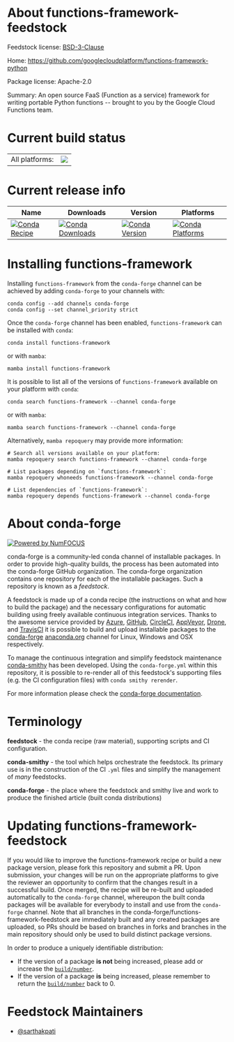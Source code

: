 About functions-framework-feedstock
===================================

Feedstock license: [BSD-3-Clause](https://github.com/conda-forge/functions-framework-feedstock/blob/main/LICENSE.txt)

Home: https://github.com/googlecloudplatform/functions-framework-python

Package license: Apache-2.0

Summary: An open source FaaS (Function as a service) framework for writing portable Python functions -- brought to you by the Google Cloud Functions team.

Current build status
====================


<table><tr><td>All platforms:</td>
    <td>
      <a href="https://dev.azure.com/conda-forge/feedstock-builds/_build/latest?definitionId=26206&branchName=main">
        <img src="https://dev.azure.com/conda-forge/feedstock-builds/_apis/build/status/functions-framework-feedstock?branchName=main">
      </a>
    </td>
  </tr>
</table>

Current release info
====================

| Name | Downloads | Version | Platforms |
| --- | --- | --- | --- |
| [![Conda Recipe](https://img.shields.io/badge/recipe-functions--framework-green.svg)](https://anaconda.org/conda-forge/functions-framework) | [![Conda Downloads](https://img.shields.io/conda/dn/conda-forge/functions-framework.svg)](https://anaconda.org/conda-forge/functions-framework) | [![Conda Version](https://img.shields.io/conda/vn/conda-forge/functions-framework.svg)](https://anaconda.org/conda-forge/functions-framework) | [![Conda Platforms](https://img.shields.io/conda/pn/conda-forge/functions-framework.svg)](https://anaconda.org/conda-forge/functions-framework) |

Installing functions-framework
==============================

Installing `functions-framework` from the `conda-forge` channel can be achieved by adding `conda-forge` to your channels with:

```
conda config --add channels conda-forge
conda config --set channel_priority strict
```

Once the `conda-forge` channel has been enabled, `functions-framework` can be installed with `conda`:

```
conda install functions-framework
```

or with `mamba`:

```
mamba install functions-framework
```

It is possible to list all of the versions of `functions-framework` available on your platform with `conda`:

```
conda search functions-framework --channel conda-forge
```

or with `mamba`:

```
mamba search functions-framework --channel conda-forge
```

Alternatively, `mamba repoquery` may provide more information:

```
# Search all versions available on your platform:
mamba repoquery search functions-framework --channel conda-forge

# List packages depending on `functions-framework`:
mamba repoquery whoneeds functions-framework --channel conda-forge

# List dependencies of `functions-framework`:
mamba repoquery depends functions-framework --channel conda-forge
```


About conda-forge
=================

[![Powered by
NumFOCUS](https://img.shields.io/badge/powered%20by-NumFOCUS-orange.svg?style=flat&colorA=E1523D&colorB=007D8A)](https://numfocus.org)

conda-forge is a community-led conda channel of installable packages.
In order to provide high-quality builds, the process has been automated into the
conda-forge GitHub organization. The conda-forge organization contains one repository
for each of the installable packages. Such a repository is known as a *feedstock*.

A feedstock is made up of a conda recipe (the instructions on what and how to build
the package) and the necessary configurations for automatic building using freely
available continuous integration services. Thanks to the awesome service provided by
[Azure](https://azure.microsoft.com/en-us/services/devops/), [GitHub](https://github.com/),
[CircleCI](https://circleci.com/), [AppVeyor](https://www.appveyor.com/),
[Drone](https://cloud.drone.io/welcome), and [TravisCI](https://travis-ci.com/)
it is possible to build and upload installable packages to the
[conda-forge](https://anaconda.org/conda-forge) [anaconda.org](https://anaconda.org/)
channel for Linux, Windows and OSX respectively.

To manage the continuous integration and simplify feedstock maintenance
[conda-smithy](https://github.com/conda-forge/conda-smithy) has been developed.
Using the ``conda-forge.yml`` within this repository, it is possible to re-render all of
this feedstock's supporting files (e.g. the CI configuration files) with ``conda smithy rerender``.

For more information please check the [conda-forge documentation](https://conda-forge.org/docs/).

Terminology
===========

**feedstock** - the conda recipe (raw material), supporting scripts and CI configuration.

**conda-smithy** - the tool which helps orchestrate the feedstock.
                   Its primary use is in the construction of the CI ``.yml`` files
                   and simplify the management of *many* feedstocks.

**conda-forge** - the place where the feedstock and smithy live and work to
                  produce the finished article (built conda distributions)


Updating functions-framework-feedstock
======================================

If you would like to improve the functions-framework recipe or build a new
package version, please fork this repository and submit a PR. Upon submission,
your changes will be run on the appropriate platforms to give the reviewer an
opportunity to confirm that the changes result in a successful build. Once
merged, the recipe will be re-built and uploaded automatically to the
`conda-forge` channel, whereupon the built conda packages will be available for
everybody to install and use from the `conda-forge` channel.
Note that all branches in the conda-forge/functions-framework-feedstock are
immediately built and any created packages are uploaded, so PRs should be based
on branches in forks and branches in the main repository should only be used to
build distinct package versions.

In order to produce a uniquely identifiable distribution:
 * If the version of a package **is not** being increased, please add or increase
   the [``build/number``](https://docs.conda.io/projects/conda-build/en/latest/resources/define-metadata.html#build-number-and-string).
 * If the version of a package **is** being increased, please remember to return
   the [``build/number``](https://docs.conda.io/projects/conda-build/en/latest/resources/define-metadata.html#build-number-and-string)
   back to 0.

Feedstock Maintainers
=====================

* [@sarthakpati](https://github.com/sarthakpati/)
 
